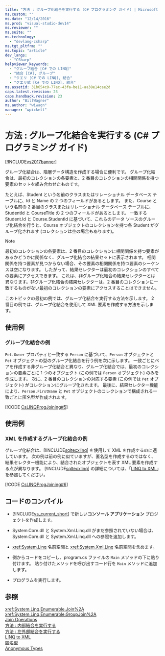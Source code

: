 ```yaml
---
title: "方法 : グループ化結合を実行する (C# プログラミング ガイド) | Microsoft Docs"
ms.custom: ""
ms.date: "12/14/2016"
ms.prod: "visual-studio-dev14"
ms.reviewer: ""
ms.suite: ""
ms.technology: 
  - "devlang-csharp"
ms.tgt_pltfrm: ""
ms.topic: "article"
dev_langs: 
  - "CSharp"
helpviewer_keywords: 
  - "グループ結合 [C# での LINQ]"
  - "結合 [C#], グループ"
  - "クエリ [C# での LINQ], 結合"
  - "クエリ式 [C# での LINQ], 結合"
ms.assetid: 31b654c0-77ac-43fa-be11-aa38e14cae2d
caps.latest.revision: 23
caps.handback.revision: 23
author: "BillWagner"
ms.author: "wiwagn"
manager: "wpickett"
---
```

# 方法 : グループ化結合を実行する (C# プログラミング ガイド)
[!INCLUDE[vs2017banner](../../../csharp/includes/vs2017banner.md)]

グループ化結合は、階層データ構造を作成する場合に便利です。  グループ化結合は、最初のコレクションの各要素と、2 番目のコレクションの相関関係を持つ要素のセットを組み合わせたものです。  
  
 たとえば、Student という名前のクラスまたはリレーショナル データベース テーブルに、Id と Name の 2 つのフィールドがあるとします。  また、Course という名前の 2 番目のクラスまたはリレーショナル データベース テーブルに、StudentId と CourseTitle の 2 つのフィールドがあるとします。  一致する Student.Id と Course.StudentId に基づいて、これらのデータ ソースのグループ化結合を行うと、Course オブジェクトのコレクションを持つ各 Student がグループ化されます \(コレクションは空の場合もあります\)。  
  
> [!NOTE]
>  最初のコレクションの各要素は、2 番目のコレクションに相関関係を持つ要素があるかどうかに関係なく、グループ化結合の結果セットに表示されます。  相関関係を持つ要素が見つからない場合、その要素の相関関係を持つ要素のシーケンスは空になります。  したがって、結果セレクターは最初のコレクションのすべての要素にアクセスできます。  これは、非グループ化結合の結果セレクターとは異なります。非グループ化結合の結果セレクターは、2 番目のコレクションに一致するものがない最初のコレクションの要素にアクセスすることはできません。  
  
 このトピックの最初の例では、グループ化結合を実行する方法を示します。  2 番目の例では、グループ化結合を使用して XML 要素を作成する方法を示します。  
  
## 使用例  
  
### グループ化結合の例  
 `Pet.Owner` プロパティと一致する `Person` に基づいて、`Person` オブジェクトと `Pet` オブジェクトの型のグループ化結合を行う例を次に示します。  一致ごとにペアを作成する非グループ化結合と異なり、グループ化結合では、最初のコレクションの要素ごとに 1 つのオブジェクト \(この例では `Person` オブジェクト\) のみを作成します。  次に、2 番目のコレクションの対応する要素 \(この例では `Pet` オブジェクト\) がコレクションにグループ化されます。  最後に、結果セレクター機能により、`Person.FirstName` と `Pet` オブジェクトのコレクションで構成される一致ごとに匿名型が作成されます。  
  
 [!CODE [CsLINQProgJoining#5](../CodeSnippet/VS_Snippets_VBCSharp/CsLINQProgJoining#5)]  
  
## 使用例  
  
### XML を作成するグループ化結合の例  
 グループ化結合は、[!INCLUDE[sqltecxlinq](../../../csharp/programming-guide/concepts/linq/includes/sqltecxlinq_md.md)] を使用して XML を作成するのに適しています。  次の例は前の例に似ていますが、匿名型を作成するのではなく、結果セレクター機能により、結合されたオブジェクトを表す XML 要素を作成する点が異なります。  [!INCLUDE[sqltecxlinq](../../../csharp/programming-guide/concepts/linq/includes/sqltecxlinq_md.md)] の詳細については、「[LINQ to XML](../../../visual-basic/programming-guide/concepts/linq/linq-to-xml.md)」を参照してください。  
  
 [!CODE [CsLINQProgJoining#6](../CodeSnippet/VS_Snippets_VBCSharp/CsLINQProgJoining#6)]  
  
## コードのコンパイル  
  
-   [!INCLUDE[vs_current_short](../../../csharp/programming-guide/classes-and-structs/includes/vs_current_short_md.md)] で新しい**コンソール アプリケーション** プロジェクトを作成します。  
  
-   System.Core.dll と System.Xml.Linq.dll がまだ参照されていない場合は、System.Core.dll と System.Xml.Linq.dll への参照を追加します。  
  
-   <xref:System.Linq> 名前空間と <xref:System.Xml.Linq> 名前空間を含めます。  
  
-   例からコードをコピーし、program.cs ファイルの `Main` メソッドの下に貼り付けます。  貼り付けたメソッドを呼び出すコード行を `Main` メソッドに追加します。  
  
-   プログラムを実行します。  
  
## 参照  
 <xref:System.Linq.Enumerable.Join%2A>   
 <xref:System.Linq.Enumerable.GroupJoin%2A>   
 [Join Operations](../../../visual-basic/programming-guide/concepts/linq/join-operations.md)   
 [方法 : 内部結合を実行する](../../../csharp/programming-guide/linq-query-expressions/how-to-perform-inner-joins.md)   
 [方法 : 左外部結合を実行する](../../../csharp/programming-guide/linq-query-expressions/how-to-perform-left-outer-joins.md)   
 [LINQ to XML](../../../visual-basic/programming-guide/concepts/linq/linq-to-xml.md)   
 [匿名型](../../../csharp/programming-guide/classes-and-structs/anonymous-types.md)   
 [Anonymous Types](../../../visual-basic/programming-guide/language-features/objects-and-classes/anonymous-types.md)